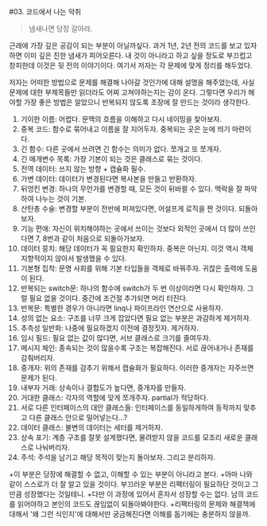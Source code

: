 #03. 코드에서 나는 악취

>냄새나면 당장 갈아라.

근래에 가장 깊은 공감이 되는 부분이 아닐까싶다.
과거 1년, 2년 전의 코드를 보고 있자하면 이미 깊은 진한 냄새가 피어오른다. 내 것이 아니라고 하고 싶을 정도로 부끄럽고 창피한데 이것은 뒷 전의 이야기이다.
여기서 저자는 각 문제에 맞게 정리를 해두었다. 

저자는 어떠한 방법으로 문제를 해결해 나아갈 것인가에 대해 설명을 해주었는데, 사실 문제에 대한 부제목들만 읽더라도 어찌 고쳐야하는지는 감이 온다. 그렇다면 우리가 해야할 가장 좋은 방법은 알았으니 반복되지 않도록 초장에 잘 만드는 것이라 생각한다.


1. 기이한 이름: 어렵다. 문맥의 흐름을 이해하고 다시 네이밍을 찾아보자.
2. 중복 코드: 함수로 묶어내고 이름을 잘 지어두자. 중복되는 곳은 눈에 띄기 마련이다.
3. 긴 함수: 다른 곳에서 쓰려면 긴 함수는 의미가 없다. 쪼개고 또 쪼개자.
4. 긴 매개변수 목록: 가장 기본이 되는 것은 클래스로 묶는 것이다.
5. 전역 데이터: 쓰지 않는 방향 + 캡슐화 필수.
6. 가변 데이터: 데이터가 변경된다면 복사본을 만들고 반환하자.
7. 뒤엉킨 변경: 하나의 무언가를 변경할 때, 모든 것이 뒤바뀔 수 있다. 맥락을 잘 파악하여 나누는 것이 기본.
8. 산탄총 수술: 변경할 부분이 전반에 퍼져있다면, 어설프게 로직을 짠 것이다. 되돌아보자.
9. 기능 편애: 자신이 위치해야하는 곳에서 쓰이는 것보다 외적인 곳에서 더 많이 쓰인다면 7, 8번과 같이 처음으로 되돌아가보자.
10. 데이터 뭉치: 해당 데이터가 꼭 필요한지 확인하자. 중복은 아닌지. 이것 역시 객체지향적이지 않아서 발생했을 수 있다.
11. 기본형 집착: 문명 사회를 위해 기본 타입들을 객체로 바꿔주자. 귀찮은 출력에 도움이 된다.
12. 반복되는 switch문: 하나의 함수에 switch가 두 번 이상이라면 다시 확인하자. 그럴 필요 없을 것이다. 중간에 조건절 추가되면 머리 터진다.
13. 반복문: 특별한 경우가 아니라면 linq나 파이프라인 연산으로 사용하자.
14. 성의 없는 요소: 구조를 너무 크게 잡았다면 필요 없는 부분은 과감하게 제거하자.
15. 추측성 일반화: 나중에 필요하겠지 이전에 결정짓자. 제거하자.
16. 임시 필드: 필요 없는 값이 많다면, 서브 클래스로 크기를 줄여두자.
17. 메시지 체인: 종속되는 것이 많을수록 구조는 복잡해진다. 서로 끊어내거나 존재를 감춰버리자.
18. 중개자: 위의 존재를 감추기 위해서 캡슐화가 필요하다. 이러한 중개자는 자주쓰면 문제가 된다.
19. 내부자 거래: 상속이나 결합도가 높다면, 중개자를 만들자.
20. 거대한 클래스: 각자의 역할에 맞게 쪼개주자. partial가 적당하다.
21. 서로 다른 인터페이스의 대안 클래스들: 인터페이스를 동일하게하여 동작까지 맞추고 다른 클래스 안으로 밀어넣는다...?
22. 데이터 클래스: 불변의 데이터는 세터를 제거하자. 
23. 상속 포기: 계층 구조를 잘못 설계했다면, 물려받지 않을 코드를 모조리 새로운 클래스로 나눠버리자.
24. 주석: 주석을 남기고 해당 목적이 맞는지 돌아보자. 그리고 분리하자.


+이 부분은 당장에 해결할 수 없고, 이해할 수 있는 부분이 아니라고 본다.
	+아마 나와 같이 스스로가 더 잘 알고 있을 것이다. 부끄러운 부분은 리팩터링이 필요하단 것이고 그만큼 성장했다는 것일테니.
	+다만 이 과정에 있어서 혼자서 성장할 수는 없다. 남의 코드를 읽어야하고 본인의 코드도 끊임없이 되돌아봐야한다.
	+리팩터링의 문제와 해결책에 대해서 '왜 그런 식인지'에 대해서만 궁금해진다면 이해를 돕기에는 충분하지 않을까.